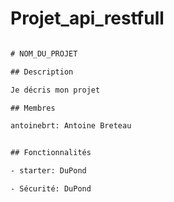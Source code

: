 # Projet_api_restfull

```txt

# NOM_DU_PROJET

## Description

Je décris mon projet

## Membres

antoinebrt: Antoine Breteau


## Fonctionnalités

- starter: DuPond

- Sécurité: DuPond

```

